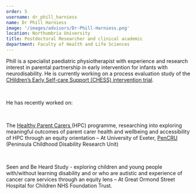 ```yaml
---
order: 5
username: dr_phill_harniess
name: Dr Phill Harniess
image: '/images/advisors/Dr-Phill-Harniess.png'
location: Northumbria University
title: Postdoctoral Researcher and clinical academic
department: Faculty of Health and Life Sciences
---
```


Phill is a specialist paediatric physiotherapist with experience and research interest in parental partnership in early intervention for infants with neurodisability. He is currently working on a process evaluation study of the [CHildren’s Early Self-care Support (CHESS) intervention trial](https://www.fundingawards.nihr.ac.uk/award/NIHR156487).

<br />

He has recently worked on:

<br />

The [Healthy Parent Carers ](https://healthyparentcarers.org/)(HPC) programme, researching into exploring meaningful outcomes of parent carer health and wellbeing and accessibility of HPC through an equity orientation – At University of Exeter, [PenCRU](https://www.pencru.org/) (Peninsula Childhood Disability Research Unit)

<br />

Seen and Be Heard Study - exploring children and young people with/without learning disability and or who are autistic and experience of cancer care services through an equity lens – At Great Ormond Street Hospital for Children NHS Foundation Trust.
